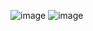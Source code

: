 ![image](https://user-images.githubusercontent.com/96872843/176043789-1bb4cad2-24b8-4dff-9da5-ea91b570746a.png)
                                                                                                                      ![image](https://user-images.githubusercontent.com/96872843/176043639-359d461a-2185-4f68-ae09-be005285ce16.png)
